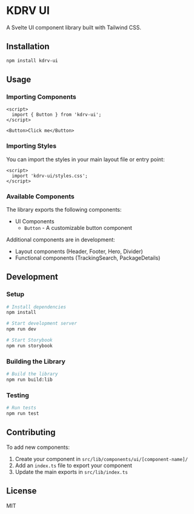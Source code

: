 # KDRV UI

A Svelte UI component library built with Tailwind CSS.

## Installation

```bash
npm install kdrv-ui
```

## Usage

### Importing Components

```svelte
<script>
  import { Button } from 'kdrv-ui';
</script>

<Button>Click me</Button>
```

### Importing Styles

You can import the styles in your main layout file or entry point:

```svelte
<script>
  import 'kdrv-ui/styles.css';
</script>
```

### Available Components

The library exports the following components:

- UI Components
  - `Button` - A customizable button component

Additional components are in development:
- Layout components (Header, Footer, Hero, Divider)
- Functional components (TrackingSearch, PackageDetails)

## Development

### Setup

```bash
# Install dependencies
npm install

# Start development server
npm run dev

# Start Storybook
npm run storybook
```

### Building the Library

```bash
# Build the library
npm run build:lib
```

### Testing

```bash
# Run tests
npm run test
```

## Contributing

To add new components:

1. Create your component in `src/lib/components/ui/[component-name]/`
2. Add an `index.ts` file to export your component
3. Update the main exports in `src/lib/index.ts`

## License

MIT
